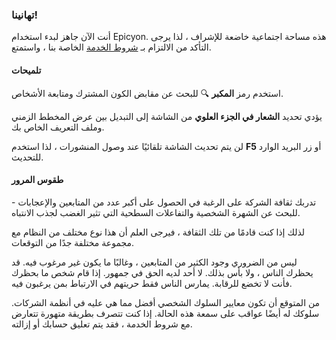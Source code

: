 ### تهانينا!
أنت الآن جاهز لبدء استخدام Epicyon. هذه مساحة اجتماعية خاضعة للإشراف ، لذا يرجى التأكد من الالتزام بـ [شروط الخدمة](/terms) الخاصة بنا ، واستمتع.

#### تلميحات
استخدم رمز **المكبر** 🔍 للبحث عن مقابض الكون المشترك ومتابعة الأشخاص.

يؤدي تحديد **الشعار في الجزء العلوي** من الشاشة إلى التبديل بين عرض المخطط الزمني وملف التعريف الخاص بك.

لن يتم تحديث الشاشة تلقائيًا عند وصول المنشورات ، لذا استخدم **F5** أو زر البريد الوارد للتحديث.

#### طقوس المرور
تدربك ثقافة الشركة على الرغبة في الحصول على أكبر عدد من المتابعين والإعجابات - للبحث عن الشهرة الشخصية والتفاعلات السطحية التي تثير الغضب لجذب الانتباه.

لذلك إذا كنت قادمًا من تلك الثقافة ، فيرجى العلم أن هذا نوع مختلف من النظام مع مجموعة مختلفة جدًا من التوقعات.

ليس من الضروري وجود الكثير من المتابعين ، وغالبًا ما يكون غير مرغوب فيه. قد يحظرك الناس ، ولا بأس بذلك. لا أحد لديه الحق في جمهور. إذا قام شخص ما بحظرك فأنت لا تخضع للرقابة. يمارس الناس فقط حريتهم في الارتباط بمن يرغبون فيه.

من المتوقع أن تكون معايير السلوك الشخصي أفضل مما هي عليه في أنظمة الشركات. سلوكك له أيضًا عواقب على سمعة هذه الحالة. إذا كنت تتصرف بطريقة متهورة تتعارض مع شروط الخدمة ، فقد يتم تعليق حسابك أو إزالته.
